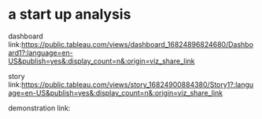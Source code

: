 # a start up analysis


dashboard link:https://public.tableau.com/views/dashboard_16824896824680/Dashboard1?:language=en-US&publish=yes&:display_count=n&:origin=viz_share_link

story link:https://public.tableau.com/views/story_16824900884380/Story1?:language=en-US&publish=yes&:display_count=n&:origin=viz_share_link

demonstration link:

